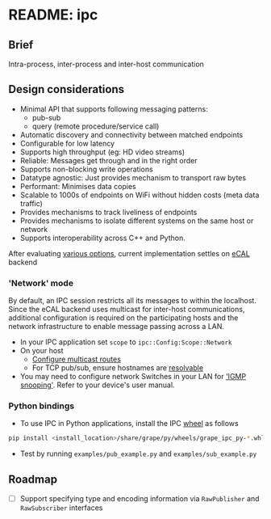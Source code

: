 # README: ipc

## Brief

Intra-process, inter-process and inter-host communication

## Design considerations

- Minimal API that supports following messaging patterns:
  - pub-sub
  - query (remote procedure/service call)
- Automatic discovery and connectivity between matched endpoints
- Configurable for low latency
- Supports high throughput (eg: HD video streams)
- Reliable: Messages get through and in the right order
- Supports non-blocking write operations
- Datatype agnostic: Just provides mechanism to transport raw bytes
- Performant: Minimises data copies
- Scalable to 1000s of endpoints on WiFi without hidden costs (meta data traffic)
- Provides mechanisms to track liveliness of endpoints
- Provides mechanisms to isolate different systems on the same host or network
- Supports interoperability across C++ and Python.

After evaluating [various options](./docs/ipc_options.md), current implementation settles on [eCAL](https://github.com/eclipse-ecal/ecal) backend

### 'Network' mode

By default, an IPC session restricts all its messages to within the localhost. Since the eCAL 
backend uses multicast for inter-host communications, additional configuration is required on the 
participating hosts and the network infrastructure to enable message passing across a LAN.

- In your IPC application set `scope` to `ipc::Config:Scope::Network`
- On your host
  - [Configure multicast routes](https://eclipse-ecal.github.io/ecal/latest/getting_started/cloud.html#fa-ubuntu-multicast-configuration-on-ubuntu)  
  - For TCP pub/sub, ensure hostnames are [resolvable](https://eclipse-ecal.github.io/ecal/latest/getting_started/services.html#hostname-resolution)
- You may need to configure network Switches in your LAN for ['IGMP snooping'](https://en.wikipedia.org/wiki/IGMP_snooping). Refer to your device's user manual.

### Python bindings

* To use IPC in Python applications, install the IPC [wheel](https://pythonwheels.com/) as follows
```bash
pip install <install_location>/share/grape/py/wheels/grape_ipc_py-*.whl
``` 
* Test by running `examples/pub_example.py` and `examples/sub_example.py`

## Roadmap

- [ ] Support specifying type and encoding information via `RawPublisher` and `RawSubscriber` interfaces